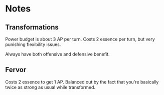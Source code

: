 # Notes

## Transformations

Power budget is about 3 AP per turn.
Costs 2 essence per turn, but very punishing flexibility issues.

Always have both offensive and defensive benefit.

## Fervor

Costs 2 essence to get 1 AP.
Balanced out by the fact that you're basically twice as strong as usual while transformed.
